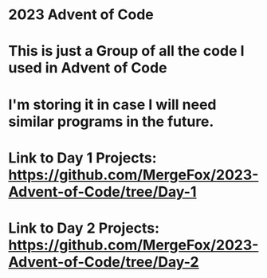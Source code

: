 # 2023 Advent of Code
# This is just a Group of all the code I used in Advent of Code
# I'm storing it in case I will need similar programs in the future.

# Link to Day 1 Projects:  https://github.com/MergeFox/2023-Advent-of-Code/tree/Day-1
# Link to Day 2 Projects:  https://github.com/MergeFox/2023-Advent-of-Code/tree/Day-2
